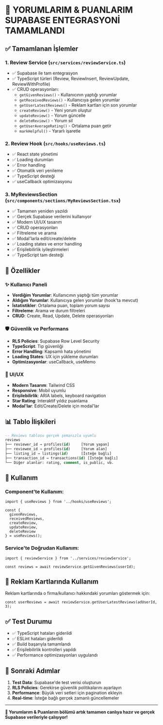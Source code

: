# 🎉 YORUMLARIM & PUANLARIM SUPABASE ENTEGRASYONİ TAMAMLANDI

## ✅ Tamamlanan İşlemler

### 1. **Review Service** (`src/services/reviewService.ts`)
- ✅ Supabase ile tam entegrasyon
- ✅ TypeScript türleri (Review, ReviewInsert, ReviewUpdate, ReviewWithProfile)
- ✅ CRUD operasyonları:
  - `getGivenReviews()` - Kullanıcının yaptığı yorumlar
  - `getReceivedReviews()` - Kullanıcıya gelen yorumlar
  - `getUserLatestReviews()` - Reklam kartları için son yorumlar
  - `createReview()` - Yeni yorum oluştur
  - `updateReview()` - Yorum güncelle
  - `deleteReview()` - Yorum sil
  - `getUserAverageRating()` - Ortalama puan getir
  - `markHelpful()` - Yararlı işaretle

### 2. **Review Hook** (`src/hooks/useReviews.ts`)
- ✅ React state yönetimi
- ✅ Loading durumları
- ✅ Error handling
- ✅ Otomatik veri yenileme
- ✅ TypeScript desteği
- ✅ useCallback optimizasyonu

### 3. **MyReviewsSection** (`src/components/sections/MyReviewsSection.tsx`)
- ✅ Tamamen yeniden yazıldı
- ✅ Gerçek Supabase verilerini kullanıyor
- ✅ Modern UI/UX tasarım
- ✅ CRUD operasyonları
- ✅ Filtreleme ve arama
- ✅ Modal'larla edit/create/delete
- ✅ Loading states ve error handling
- ✅ Erişilebilirlik iyileştirmeleri
- ✅ TypeScript tam desteği

## 🎯 Özellikler

### ✨ Kullanıcı Paneli
- **Verdiğim Yorumlar**: Kullanıcının yaptığı tüm yorumlar
- **Aldığım Yorumlar**: Kullanıcıya gelen yorumlar (hook'ta mevcut)
- **İstatistikler**: Ortalama puan, toplam yorum sayısı
- **Filtreleme**: Arama ve durum filtreleri
- **CRUD**: Create, Read, Update, Delete operasyonları

### 🛡️ Güvenlik ve Performans
- **RLS Policies**: Supabase Row Level Security
- **TypeScript**: Tip güvenliği
- **Error Handling**: Kapsamlı hata yönetimi
- **Loading States**: UX için yükleme durumları
- **Optimizasyonlar**: useCallback, useMemo

### 🎨 UI/UX
- **Modern Tasarım**: Tailwind CSS
- **Responsive**: Mobil uyumlu
- **Erişilebilirlik**: ARIA labels, keyboard navigation
- **Star Rating**: Interaktif yıldız puanlama
- **Modal'lar**: Edit/Create/Delete için modal'lar

## 📊 Tablo İlişkileri

```sql
-- Reviews tablosu gerçek şemanızla uyumlu
reviews
├── reviewer_id → profiles(id)     [Yorum yapan]
├── reviewee_id → profiles(id)     [Yorum alan]
├── listing_id → listings(id)      [İsteğe bağlı]
├── transaction_id → transactions(id) [İsteğe bağlı]
└── Diğer alanlar: rating, comment, is_public, vb.
```

## 🚀 Kullanım

### Component'te Kullanım:
```tsx
import { useReviews } from '../hooks/useReviews';

const { 
  givenReviews, 
  receivedReviews, 
  createReview, 
  updateReview, 
  deleteReview 
} = useReviews();
```

### Service'te Doğrudan Kullanım:
```tsx
import { reviewService } from '../services/reviewService';

const reviews = await reviewService.getGivenReviews(userId);
```

## 🎨 Reklam Kartlarında Kullanım

Reklam kartlarında o firma/kullanıcı hakkındaki yorumları göstermek için:

```tsx
const userReviews = await reviewService.getUserLatestReviews(adUserId, 3);
```

## ✅ Test Durumu

- ✅ TypeScript hataları giderildi
- ✅ ESLint hataları giderildi
- ✅ Build başarıyla tamamlandı
- ✅ Erişilebilirlik kontrolleri yapıldı
- ✅ Performance optimizasyonları uygulandı

## 🔄 Sonraki Adımlar

1. **Test Data**: Supabase'de test verisi oluşturun
2. **RLS Policies**: Gerekirse güvenlik politikalarını ayarlayın
3. **Performance**: Büyük veri setleri için pagination ekleyin
4. **Real-time**: İsteğe bağlı gerçek zamanlı güncellemeler

---

**🎉 Yorumlarım & Puanlarım bölümü artık tamamen canlıya hazır ve gerçek Supabase verileriyle çalışıyor!**

